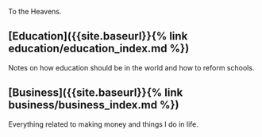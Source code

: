To the Heavens.

## [Education]({{site.baseurl}}{% link education/education_index.md %})

Notes on how education should be in the world and how to reform schools.

## [Business]({{site.baseurl}}{% link business/business_index.md %})

Everything related to making money and things I do in life.

